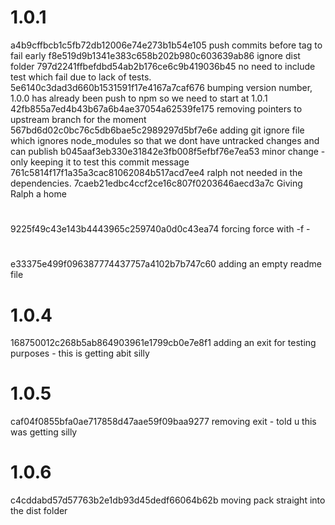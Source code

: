 
#  1.0.1

a4b9cffbcb1c5fb72db12006e74e273b1b54e105 push commits before tag to fail early
f8e519d9b1341e383c658b202b980c603639ab86 ignore dist folder
797d2241ffbefdbd54ab2b176ce6c9b419036b45 no need to include test which fail due to lack of tests.
5e6140c3dad3d660b1531591f17e4167a7caf676 bumping version number, 1.0.0 has already been push to npm so we need to start at 1.0.1
42fb855a7ed4b43b67a6b4ae37054a62539fe175 removing pointers to upstream branch for the moment
567bd6d02c0bc76c5db6bae5c2989297d5bf7e6e adding git ignore file which ignores node_modules so that we dont have untracked changes and can publish
b045aaf3eb330e31842e3fb008f5efbf76e7ea53 minor change - only keeping it to test this commit message
761c5814f17f1a35a3cac81062084b517acd7ee4 ralph not needed in the dependencies.
7caeb21edbc4ccf2ce16c807f0203646aecd3a7c Giving Ralph a home

# 

9225f49c43e143b4443965c259740a0d0c43ea74 forcing force with -f -

# 

e33375e499f096387774437757a4102b7b747c60 adding an empty readme file

#  1.0.4

168750012c268b5ab864903961e1799cb0e7e8f1 adding an exit for testing purposes - this is getting abit silly

#  1.0.5

caf04f0855bfa0ae717858d47aae59f09baa9277 removing exit - told u this was getting silly

#  1.0.6

c4cddabd57d57763b2e1db93d45dedf66064b62b moving pack straight into the dist folder
